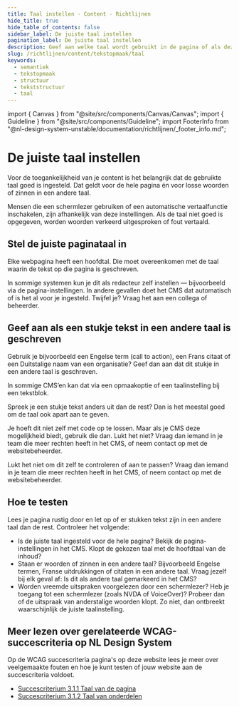 ```yaml
---
title: Taal instellen · Content · Richtlijnen
hide_title: true
hide_table_of_contents: false
sidebar_label: De juiste taal instellen
pagination_label: De juiste taal instellen
description: Geef aan welke taal wordt gebruikt in de pagina of als deze anders is voor een deel van de pagina.
slug: /richtlijnen/content/tekstopmaak/taal
keywords:
  - semantiek
  - tekstopmaak
  - structuur
  - tekststructuur
  - taal
---
```


<!-- @license CC0-1.0 -->

import { Canvas } from "@site/src/components/Canvas/Canvas";
import { Guideline } from "@site/src/components/Guideline";
import FooterInfo from "@nl-design-system-unstable/documentation/richtlijnen/\_footer_info.md";

# De juiste taal instellen

Voor de toegankelijkheid van je content is het belangrijk dat de gebruikte taal goed is ingesteld. Dat geldt voor de hele pagina én voor losse woorden of zinnen in een andere taal.

Mensen die een schermlezer gebruiken of een automatische vertaalfunctie inschakelen, zijn afhankelijk van deze instellingen. Als de taal niet goed is opgegeven, worden woorden verkeerd uitgesproken of fout vertaald.

## Stel de juiste paginataal in

Elke webpagina heeft een hoofdtal. Die moet overeenkomen met de taal waarin de tekst op die pagina is geschreven.

In sommige systemen kun je dit als redacteur zelf instellen — bijvoorbeeld via de pagina-instellingen. In andere gevallen doet het CMS dat automatisch of is het al voor je ingesteld. Twijfel je? Vraag het aan een collega of beheerder.

## Geef aan als een stukje tekst in een andere taal is geschreven

Gebruik je bijvoorbeeld een Engelse term (call to action), een Frans citaat of een Duitstalige naam van een organisatie? Geef dan aan dat dit stukje in een andere taal is geschreven.

In sommige CMS’en kan dat via een opmaakoptie of een taalinstelling bij een tekstblok.

Spreek je een stukje tekst anders uit dan de rest? Dan is het meestal goed om de taal ook apart aan te geven.

Je hoeft dit niet zelf met code op te lossen. Maar als je CMS deze mogelijkheid biedt, gebruik die dan. Lukt het niet? Vraag dan iemand in je team die meer rechten heeft in het CMS, of neem contact op met de websitebeheerder.

Lukt het niet om dit zelf te controleren of aan te passen? Vraag dan iemand in je team die meer rechten heeft in het CMS, of neem contact op met de websitebeheerder.

## Hoe te testen

Lees je pagina rustig door en let op of er stukken tekst zijn in een andere taal dan de rest. Controleer het volgende:

- Is de juiste taal ingesteld voor de hele pagina?
  Bekijk de pagina-instellingen in het CMS. Klopt de gekozen taal met de hoofdtaal van de inhoud?
- Staan er woorden of zinnen in een andere taal?
  Bijvoorbeeld Engelse termen, Franse uitdrukkingen of citaten in een andere taal. Vraag jezelf bij elk geval af:
  Is dit als andere taal gemarkeerd in het CMS?
- Worden vreemde uitspraken voorgelezen door een schermlezer?
  Heb je toegang tot een schermlezer (zoals NVDA of VoiceOver)? Probeer dan of de uitspraak van anderstalige woorden klopt. Zo niet, dan ontbreekt waarschijnlijk de juiste taalinstelling.

## Meer lezen over gerelateerde WCAG-succescriteria op NL Design System

Op de WCAG succescriteria pagina's op deze website lees je meer over veelgemaakte fouten en hoe je kunt testen of jouw website aan de succescriteria voldoet.

- [Succescriterium 3.1.1 Taal van de pagina](/wcag/3.1.1)
- [Succescriterium 3.1.2 Taal van onderdelen](/wcag/3.1.2)

<FooterInfo />
